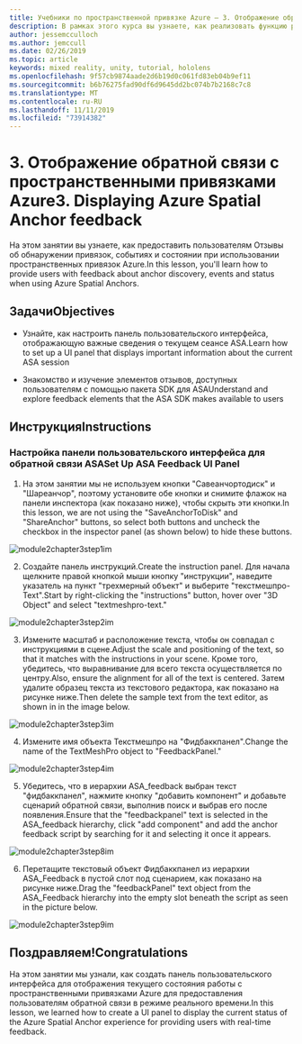 ```yaml
---
title: Учебники по пространственной привязке Azure — 3. Отображение обратной связи с пространственными привязками Azure
description: В рамках этого курса вы узнаете, как реализовать функцию распознавания лиц Azure в приложении смешанной реальности.
author: jessemcculloch
ms.author: jemccull
ms.date: 02/26/2019
ms.topic: article
keywords: mixed reality, unity, tutorial, hololens
ms.openlocfilehash: 9f57cb9874aade2d6b19d0c061fd83eb04b9ef11
ms.sourcegitcommit: b6b76275fad90df6d9645dd2bc074b7b2168c7c8
ms.translationtype: MT
ms.contentlocale: ru-RU
ms.lasthandoff: 11/11/2019
ms.locfileid: "73914382"
---
```

# <a name="3-displaying-azure-spatial-anchor-feedback"></a><span data-ttu-id="d252d-105">3. Отображение обратной связи с пространственными привязками Azure</span><span class="sxs-lookup"><span data-stu-id="d252d-105">3. Displaying Azure Spatial Anchor feedback</span></span>

<span data-ttu-id="d252d-106">На этом занятии вы узнаете, как предоставить пользователям Отзывы об обнаружении привязок, событиях и состоянии при использовании пространственных привязок Azure.</span><span class="sxs-lookup"><span data-stu-id="d252d-106">In this lesson, you'll learn how to provide users with feedback about anchor discovery, events and status when using Azure Spatial Anchors.</span></span>

## <a name="objectives"></a><span data-ttu-id="d252d-107">Задачи</span><span class="sxs-lookup"><span data-stu-id="d252d-107">Objectives</span></span>

* <span data-ttu-id="d252d-108">Узнайте, как настроить панель пользовательского интерфейса, отображающую важные сведения о текущем сеансе ASA.</span><span class="sxs-lookup"><span data-stu-id="d252d-108">Learn how to set up a UI panel that displays important information about the current ASA session</span></span>

* <span data-ttu-id="d252d-109">Знакомство и изучение элементов отзывов, доступных пользователям с помощью пакета SDK для ASA</span><span class="sxs-lookup"><span data-stu-id="d252d-109">Understand and explore feedback elements that the ASA SDK makes available to users</span></span>

## <a name="instructions"></a><span data-ttu-id="d252d-110">Инструкция</span><span class="sxs-lookup"><span data-stu-id="d252d-110">Instructions</span></span>

### <a name="set-up-asa-feedback-ui-panel"></a><span data-ttu-id="d252d-111">Настройка панели пользовательского интерфейса для обратной связи ASA</span><span class="sxs-lookup"><span data-stu-id="d252d-111">Set Up ASA Feedback UI Panel</span></span>

1. <span data-ttu-id="d252d-112">На этом занятии мы не используем кнопки "Савеанчортодиск" и "Шареанчор", поэтому установите обе кнопки и снимите флажок на панели инспектора (как показано ниже), чтобы скрыть эти кнопки.</span><span class="sxs-lookup"><span data-stu-id="d252d-112">In this lesson, we are not using the "SaveAnchorToDisk" and "ShareAnchor" buttons, so select both buttons and uncheck the checkbox in the inspector panel (as shown below) to hide these buttons.</span></span>
   

![module2chapter3step1im](images/module2chapter3step1im.PNG)

2. <span data-ttu-id="d252d-114">Создайте панель инструкций.</span><span class="sxs-lookup"><span data-stu-id="d252d-114">Create the instruction panel.</span></span> <span data-ttu-id="d252d-115">Для начала щелкните правой кнопкой мыши кнопку "инструкции", наведите указатель на пункт "трехмерный объект" и выберите "текстмешпро-Text".</span><span class="sxs-lookup"><span data-stu-id="d252d-115">Start by right-clicking the "instructions" button, hover over "3D Object" and select "textmeshpro-text."</span></span>

![module2chapter3step2im](images/module2chapter3step2im.PNG)

3. <span data-ttu-id="d252d-117">Измените масштаб и расположение текста, чтобы он совпадал с инструкциями в сцене.</span><span class="sxs-lookup"><span data-stu-id="d252d-117">Adjust the scale and positioning of the text, so that it matches with the instructions in your scene.</span></span> <span data-ttu-id="d252d-118">Кроме того, убедитесь, что выравнивание для всего текста осуществляется по центру.</span><span class="sxs-lookup"><span data-stu-id="d252d-118">Also, ensure the alignment for all of the text is centered.</span></span> <span data-ttu-id="d252d-119">Затем удалите образец текста из текстового редактора, как показано на рисунке ниже.</span><span class="sxs-lookup"><span data-stu-id="d252d-119">Then delete the sample text from the text editor, as shown in in the image below.</span></span>

![module2chapter3step3im](images/module2chapter3step3im.PNG)

4. <span data-ttu-id="d252d-121">Измените имя объекта Текстмешпро на "Фидбаккпанел".</span><span class="sxs-lookup"><span data-stu-id="d252d-121">Change the name of the TextMeshPro object to "FeedbackPanel."</span></span>
   

![module2chapter3step4im](images/module2chapter3step4im.PNG)

5. <span data-ttu-id="d252d-123">Убедитесь, что в иерархии ASA_feedback выбран текст "фидбаккпанел", нажмите кнопку "добавить компонент" и добавьте сценарий обратной связи, выполнив поиск и выбрав его после появления.</span><span class="sxs-lookup"><span data-stu-id="d252d-123">Ensure that the "feedbackpanel" text is selected in the ASA_feedback hierarchy, click "add component" and add the anchor feedback script by searching for it and selecting it once it appears.</span></span> 

![module2chapter3step8im](images/module2chapter3step8im.PNG)

6. <span data-ttu-id="d252d-125">Перетащите текстовый объект Фидбаккпанел из иерархии ASA_Feedback в пустой слот под сценарием, как показано на рисунке ниже.</span><span class="sxs-lookup"><span data-stu-id="d252d-125">Drag the "feedbackPanel" text object from the ASA_Feedback hierarchy into the empty slot beneath the script as seen in the picture below.</span></span> 

![module2chapter3step9im](images/module2chapter3step9im.PNG)

## <a name="congratulations"></a><span data-ttu-id="d252d-127">Поздравляем!</span><span class="sxs-lookup"><span data-stu-id="d252d-127">Congratulations</span></span>

<span data-ttu-id="d252d-128">На этом занятии мы узнали, как создать панель пользовательского интерфейса для отображения текущего состояния работы с пространственными привязками Azure для предоставления пользователям обратной связи в режиме реального времени.</span><span class="sxs-lookup"><span data-stu-id="d252d-128">In this lesson, we learned how to create a UI panel to display the current status of the Azure Spatial Anchor experience for providing users with real-time feedback.</span></span>


